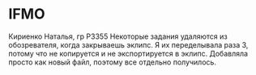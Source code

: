 # IFMO
Кириенко Наталья, гр P3355
Некоторые задания удаляются из обозревателя, когда закрываешь эклипс. 
Я их переделывала раза 3, потому что не копируется и не экспортируется в эклипс. Добавляла просто как новый файл,
поэтому все отдельно получилось.
